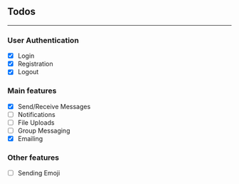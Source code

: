 ## Todos

---

### User Authentication

- [x] Login
- [x] Registration
- [x] Logout

### Main features

- [x] Send/Receive Messages
- [ ] Notifications
- [ ] File Uploads
- [ ] Group Messaging
- [x] Emailing

### Other features

- [ ] Sending Emoji
